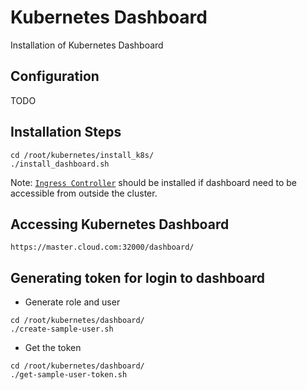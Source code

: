 # Kubernetes Dashboard

Installation of Kubernetes Dashboard

## Configuration

TODO

## Installation Steps

```console
cd /root/kubernetes/install_k8s/
./install_dashboard.sh
```

Note: [`Ingress Controller`](../ingress/README.md) should be installed if dashboard need to be accessible from outside the cluster.

## Accessing Kubernetes Dashboard

```text
https://master.cloud.com:32000/dashboard/
```

## Generating token for login to dashboard

- Generate role and user
```shell
cd /root/kubernetes/dashboard/
./create-sample-user.sh
```

- Get the token
```shell
cd /root/kubernetes/dashboard/
./get-sample-user-token.sh
```
